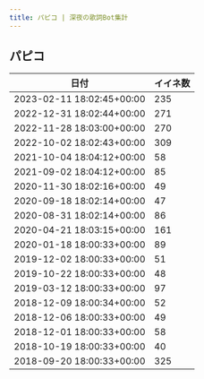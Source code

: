 ```yaml
---
title: パピコ | 深夜の歌詞Bot集計
---
```

## パピコ

|日付|イイネ数|
|-|-|
|2023-02-11 18:02:45+00:00|235|
|2022-12-31 18:02:44+00:00|271|
|2022-11-28 18:03:00+00:00|270|
|2022-10-02 18:02:43+00:00|309|
|2021-10-04 18:04:12+00:00|58|
|2021-09-02 18:04:12+00:00|85|
|2020-11-30 18:02:16+00:00|49|
|2020-09-18 18:02:14+00:00|47|
|2020-08-31 18:02:14+00:00|86|
|2020-04-21 18:03:15+00:00|161|
|2020-01-18 18:00:33+00:00|89|
|2019-12-02 18:00:33+00:00|51|
|2019-10-22 18:00:33+00:00|48|
|2019-03-12 18:00:33+00:00|97|
|2018-12-09 18:00:34+00:00|52|
|2018-12-06 18:00:33+00:00|49|
|2018-12-01 18:00:33+00:00|58|
|2018-10-19 18:00:33+00:00|40|
|2018-09-20 18:00:33+00:00|325|
